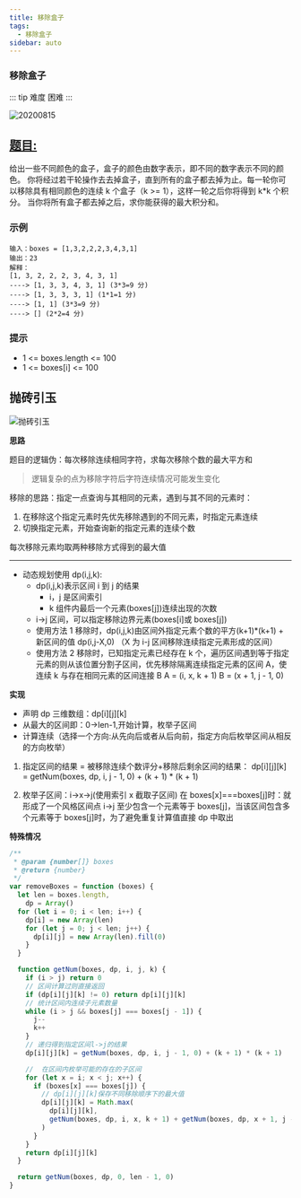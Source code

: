 ```yaml
---
title: 移除盒子
tags:
  - 移除盒子
sidebar: auto
---
```


### 移除盒子

::: tip 难度
困难
:::

![20200815](http://qiniu.gaowenju.com/leecode/banner/20200815.jpg)

## [题目:](https://leetcode-cn.com/problems/remove-boxes/)

给出一些不同颜色的盒子，盒子的颜色由数字表示，即不同的数字表示不同的颜色。
你将经过若干轮操作去去掉盒子，直到所有的盒子都去掉为止。每一轮你可以移除具有相同颜色的连续 k 个盒子（k >= 1），这样一轮之后你将得到 k\*k 个积分。
当你将所有盒子都去掉之后，求你能获得的最大积分和。

### 示例

```
输入：boxes = [1,3,2,2,2,3,4,3,1]
输出：23
解释：
[1, 3, 2, 2, 2, 3, 4, 3, 1]
----> [1, 3, 3, 4, 3, 1] (3*3=9 分)
----> [1, 3, 3, 3, 1] (1*1=1 分)
----> [1, 1] (3*3=9 分)
----> [] (2*2=4 分)
```

### 提示

- 1 <= boxes.length <= 100
- 1 <= boxes[i] <= 100

## 抛砖引玉

![抛砖引玉](http://qiniu.gaowenju.com/leecode/20200815.png)

**思路**

题目的逻辑伪：每次移除连续相同字符，求每次移除个数的最大平方和

> 逻辑复杂的点为移除字符后字符连续情况可能发生变化

移除的思路：指定一点查询与其相同的元素，遇到与其不同的元素时：

1. 在移除这个指定元素时先优先移除遇到的不同元素，时指定元素连续
2. 切换指定元素，开始查询新的指定元素的连续个数

每次移除元素均取两种移除方式得到的最大值

---

- 动态规划使用 dp(i,j,k):
  - dp(i,j,k)表示区间 i 到 j 的结果
    - i，j 是区间索引
    - k 组件内最后一个元素(boxes[j])连续出现的次数
  - i->j 区间，可以指定移除边界元素(boxes[i]或 boxes[j])
  - 使用方法 1 移除时，dp(i,j,k)由区间外指定元素个数的平方(k+1)\*(k+1) + 新区间的值 dp(i,j-X,0) （X 为 i-j 区间移除连续指定元素形成的区间）
  - 使用方法 2 移除时，已知指定元素已经存在 k 个，遍历区间遇到等于指定元素的则从该位置分割子区间，优先移除隔离连续指定元素的区间 A，使连续 k 与存在相同元素的区间连接 B
    A = (i, x, k + 1)
    B = (x + 1, j - 1, 0)

**实现**

- 声明 dp 三维数组：dp[i][j][k]
- 从最大的区间即：0->len-1,开始计算，枚举子区间
- 计算连续（选择一个方向:从先向后或者从后向前，指定方向后枚举区间从相反的方向枚举）

1. 指定区间的结果 = 被移除连续个数评分+移除后剩余区间的结果：
   dp[i][j][k] = getNum(boxes, dp, i, j - 1, 0) + (k + 1) \* (k + 1)

2. 枚举子区间：i->x->j(使用索引 x 截取子区间)
   在 boxes[x]===boxes[j]时：就形成了一个风格区间点
   i->j 至少包含一个元素等于 boxes[j]，当该区间包含多个元素等于 boxes[j]时，为了避免重复计算值直接 dp 中取出

**特殊情况**

```javascript
/**
 * @param {number[]} boxes
 * @return {number}
 */
var removeBoxes = function (boxes) {
  let len = boxes.length,
    dp = Array()
  for (let i = 0; i < len; i++) {
    dp[i] = new Array(len)
    for (let j = 0; j < len; j++) {
      dp[i][j] = new Array(len).fill(0)
    }
  }

  function getNum(boxes, dp, i, j, k) {
    if (i > j) return 0
    // 区间计算过则直接返回
    if (dp[i][j][k] != 0) return dp[i][j][k]
    // 统计区间内连续子元素数量
    while (i > j && boxes[j] === boxes[j - 1]) {
      j--
      k++
    }
    // 递归得到指定区间l->j的结果
    dp[i][j][k] = getNum(boxes, dp, i, j - 1, 0) + (k + 1) * (k + 1)

    //  在区间内枚举可能的存在的子区间
    for (let x = i; x < j; x++) {
      if (boxes[x] === boxes[j]) {
        // dp[i][j][k]保存不同移除顺序下的最大值
        dp[i][j][k] = Math.max(
          dp[i][j][k],
          getNum(boxes, dp, i, x, k + 1) + getNum(boxes, dp, x + 1, j - 1, 0)
        )
      }
    }
    return dp[i][j][k]
  }

  return getNum(boxes, dp, 0, len - 1, 0)
}
```

